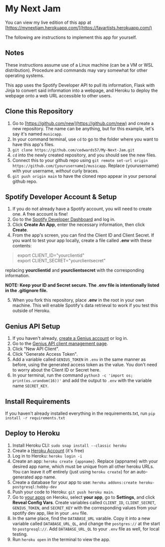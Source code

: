 # My Next Jam

You can view my live edition of this app at [https://mynextjam.herokuapp.com/](https://favartists.herokuapp.com/)

The following are instructions to implement this app for yourself.

## Notes

These instructions assume use of a Linux machine (can be a VM or WSL distribution). Procedure and commands may vary somewhat for other operating systems.

This app uses the Spotify Developer API to pull its information, Flask with Jinja to convert said information into a webpage, and Heroku to deploy the webpage onto a web URL accessible to other users.

## Clone this Repository

1. Go to [https://github.com/new](https://github.com/new) and create a new repository. The name can be anything, but for this example, let's say it's named `musicapp`.
2. In your command terminal, use `cd` to go to the folder where you want to have this app's files.
3. `git clone https://github.com/cedwards57/My-Next-Jam.git`
4. `cd` into the newly created repository, and you should see the new files.
5. Connect this to your github repo using `git remote set-url origin https://github.com/{yourusername}/musicapp`. Replace {yourusername} with your username, *without* curly braces.
6. `git push origin main` to have the cloned repo appear in your personal github repo.

## Spotify Developer Account & Setup
1. If you do not already have a Spotify account, you will need to create one. A free account is fine!
2. Go to the [Spotify Developer Dashboard](https://developer.spotify.com/dashboard) and log in.
3. Click **Create An App**, enter the necessary information, then click **Create**.
4. From the app's screen, you can find the Client ID and Client Secret. If you want to test your app locally, create a file called **.env** with these contents:

> export CLIENT_ID="yourclientid"<br>
> export CLIENT_SECRET="yourclientsecret"

replacing **yourclientid** and **yourclientsecret** with the corresponding information.

**NOTE: Keep your ID and Secret secure. The .env file is intentionally listed in the .gitignore file.**

5. When you fork this repository, place **.env** in the root in your own machine. This will enable Spotify's data retrieval to work if you test this outside of Heroku.

## Genius API Setup

1. If you haven't already, [create a Genius account](https://genius.com/signup) or log in.
2. Go to the [Genius API client management page](https://genius.com/api-clients).
3. Click "New API Client".
4. Click "Generate Access Token".
5. Add a variable called `GENIUS_TOKEN` in `.env` in the same manner as before, using the generated access token as the value. You don't need to worry about the Client ID or Secret here.
6. In your terminal, run the command `python3 -c 'import os; print(os.urandom(16))'` and add the output to `.env` with the variable name `SECRET_KEY`.

## Install Requirements

If you haven't already installed everything in the requirements.txt, run `pip install -r requirements.txt`

## Deploy to Heroku

1. Install Heroku CLI: `sudo snap install --classic heroku`
2. Create a [Heroku Account](https://signup.heroku.com/login) (it's free)
3. Log in to Heroku: `heroku login -i`
4. Create an app: `heroku create {appname}`. Replace {appname} with your desired app name, which must be unique from all other heroku URLs. You can leave it off entirely (just using `heroku create`) for an auto-generated app name.
5. Create a database for your app to use: `heroku addons:create heroku-postgresql:hobby-dev`
6. Push your code to Heroku: `git push heroku main`.
7. Go to [your apps](https://dashboard.heroku.com/apps) on Heroku, select **your app**, go to **Settings**, and click **Reveal Config Vars**. Create variables called `CLIENT_ID`, `CLIENT_SECRET`, `GENIUS_TOKEN`, and `SECRET_KEY` with the corresponding values from your spotify dev app, like in your `.env` file.
8. In the same place, find the `DATABASE_URL` varable. Copy it into a new variable called `DATABASE_URL_QL`, and change the `postgres://` at the start to `postgresql://`. Add `DATABASE_URL_QL` to your `.env` file as well, for local testing.
9. Run `heroku open` in the terminal to view the app.